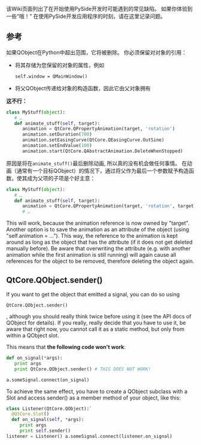 该Wiki页面列出了在开始使用PySide开发时可能遇到的常见缺陷。 如果你体验到一些“哦！” 在使用PySide开发应用程序的时刻，请在这里记录问题。

## 参考

如果QObject在Python中超出范围，它将被删除。 你必须保留对对象的引用：

- 将其存储为您保留的对象的属性，例如

  ```
  self.window = QMainWindow()
  ```

- 将父QObject传递给对象的构造函数，因此它由父对象拥有

**这不行：**

```python
class MyStuff(object):
   # …
   def animate_stuff(self, target):
      animation = QtCore.QPropertyAnimation(target, 'rotation')
      animation.setDuration(700)
      animation.setEasingCurve(QtCore.QEasingCurve.OutSine)
      animation.setEndValue(100)
      animation.start(QtCore.QAbstractAnimation.DeleteWhenStopped)
```

原因是将在`animate_stuff()`最后删除动画, 所以真的没有机会做任何事情。 在动画（通常有一个目标QObject）的情况下，通过将父作为最后一个参数赋予构造函数，使其成为父项的子项是个好主意：

```python
class MyStuff(object):
   # …
   def animate_stuff(self, target):
      animation = QtCore.QPropertyAnimation(target, 'rotation', target)
      # …
```

This will work, because the animation reference is now owned by "target". Another option is to save the animation as an attribute of the object (using "self.animation = …"). This way, the reference to the animation is kept around as long as the object that has the attribute (if it does not get deleted manually before). Be aware that overwriting the attribute (e.g. with another animation while the first animation is still running) will again cause all references for the object to be removed, therefore deleting the object again.

## QtCore.QObject.sender()

If you want to get the object that emitted a signal, you can do so using

```
QtCore.QObject.sender()
```

, although you should really think twice before using it (see the API docs of QObject for details). If you really, really decide that you have to use it, be aware that right now, you cannot call it as a static method, but only from within a QObject slot.

This means that **the following code won't work**:

```python
def on_signal(*args):
   print args
   print QtCore.QObject.sender() # THIS DOES NOT WORK!

a.someSignal.connect(on_signal)
```

To achieve the same effect, you have to create a QObject subclass with a Slot and access sender() as a member method of your object, like this:
```python
class Listener(QtCore.QObject):`
  @QtCore.Slot()
  def on_signal(self, *args):
     print args
     print self.sender()
listener = Listener() a.someSignal.connect(listener.on_signal)
```